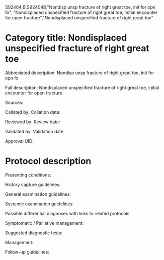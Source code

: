 S92404,B,S92404B,"Nondisp unsp fracture of right great toe, init for opn fx", "Nondisplaced unspecified fracture of right great toe, initial encounter for open fracture","Nondisplaced unspecified fracture of right great toe"
# Category title: Nondisplaced unspecified fracture of right great toe

Abbreviated description: Nondisp unsp fracture of right great toe, init for opn fx

Full description: Nondisplaced unspecified fracture of right great toe, initial encounter for open fracture

Sources:

Collated by:
Collation date:

Reviewed by:
Review date:

Validated by:
Validation date:

Approval UID:

# Protocol description

Presenting conditions:

History capture guidelines:

General examination guidelines:

Systemic examination guidelines:

Possible differential diagnoses with links to related protocols:

Symptomatic / Palliative management:

Suggested diagnostic tests:

Management:

Follow-up guidelines:
